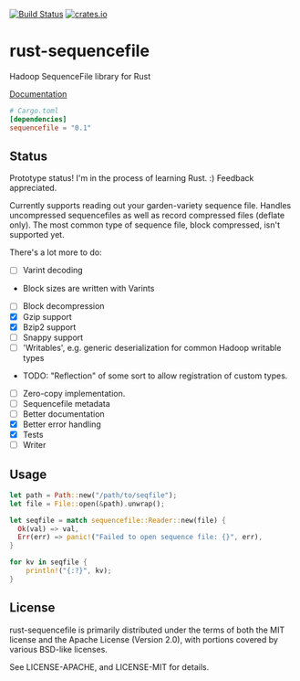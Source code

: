 [![Build Status](https://travis-ci.org/Xorlev/rust-sequencefile.svg?branch=master)](https://travis-ci.org/Xorlev/rust-sequencefile)
[![crates.io](http://meritbadge.herokuapp.com/sequencefile)](https://crates.io/crates/sequencefile)

# rust-sequencefile
Hadoop SequenceFile library for Rust

[Documentation](https://xorlev.github.io/rust-sequencefile/)

```toml
# Cargo.toml
[dependencies]
sequencefile = "0.1"
```

## Status
Prototype status! I'm in the process of learning Rust. :) Feedback appreciated.

Currently supports reading out your garden-variety sequence file. Handles uncompressed sequencefiles
as well as record compressed files (deflate only). The most common type of sequence file, block compressed,
isn't supported yet.

There's a lot more to do:
- [ ] Varint decoding
 - Block sizes are written with Varints
- [ ] Block decompression
- [X] Gzip support
- [X] Bzip2 support
- [ ] Snappy support
- [ ] 'Writables', e.g. generic deserialization for common Hadoop writable types
 - TODO: "Reflection" of some sort to allow registration of custom types.
- [ ] Zero-copy implementation.
- [ ] Sequencefile metadata
- [ ] Better documentation
- [X] Better error handling
- [X] Tests
- [ ] Writer

## Usage
```rust
let path = Path::new("/path/to/seqfile");
let file = File::open(&path).unwrap();

let seqfile = match sequencefile::Reader::new(file) {
  Ok(val) => val,
  Err(err) => panic!("Failed to open sequence file: {}", err),
}

for kv in seqfile {
    println!("{:?}", kv);
}
```

## License
rust-sequencefile is primarily distributed under the terms of both the MIT license and the Apache License (Version 2.0),
with portions covered by various BSD-like licenses.

See LICENSE-APACHE, and LICENSE-MIT for details.
